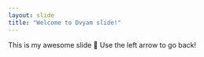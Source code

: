 ```yaml
---
layout: slide
title: "Welcome to Dvyam slide!"
---
```

This is my awesome slide :tada:
Use the left arrow to go back!
